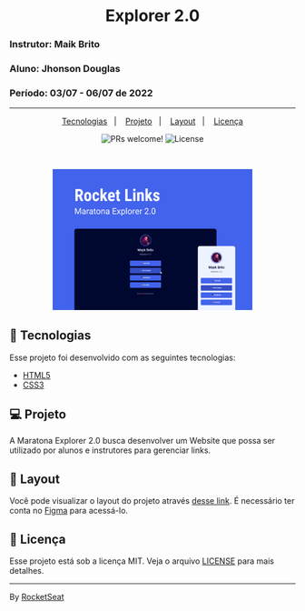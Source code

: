 <h1 align="center">
  <strong>Explorer 2.0</strong>
</h1>

### **Instrutor:** Maik Brito
### **Aluno:** Jhonson Douglas
### **Período:** 03/07 - 06/07 de 2022

---
<p align="center">
  <a href="#-tecnologias">Tecnologias</a>&nbsp;&nbsp;&nbsp;|&nbsp;&nbsp;&nbsp;
  <a href="#-projeto">Projeto</a>&nbsp;&nbsp;&nbsp;|&nbsp;&nbsp;&nbsp;
  <a href="#-layout">Layout</a>&nbsp;&nbsp;&nbsp;|&nbsp;&nbsp;&nbsp;
  <a href="#memo-licença">Licença</a>
</p>

<p align="center">
 <img src="https://img.shields.io/static/v1?label=PRs&message=welcome&color=49AA26&labelColor=000000" alt="PRs welcome!"/>

  <img alt="License" src="https://img.shields.io/static/v1?label=license&message=MIT&color=49AA26&labelColor=000000"/>
</p>

<br>

<p align="center">
  <img alt="Banner Rocket Links" src="https://github.com/jhonsondrc/Explorer2/blob/main/Maratona%20Explorer2.png?raw=true" width="70%">
</p>

## 🚀 Tecnologias

Esse projeto foi desenvolvido com as seguintes tecnologias:

- [HTML5](https://www.w3schools.com/html/default.asp)
- [CSS3](https://www.w3schools.com/css/default.asp)

## 💻 Projeto

A Maratona Explorer 2.0 busca desenvolver um Website que possa ser utilizado por alunos e instrutores para gerenciar links.

## 🔖 Layout

Você pode visualizar o layout do projeto através [desse link](https://www.figma.com/community/file/1125601602315782027). É necessário ter conta no [Figma](https://figma.com) para acessá-lo.

## :memo: Licença

Esse projeto está sob a licença MIT. Veja o arquivo [LICENSE](.github/LICENSE.md) para mais detalhes.

---
By [RocketSeat](https://www.rocketseat.com.br/)
